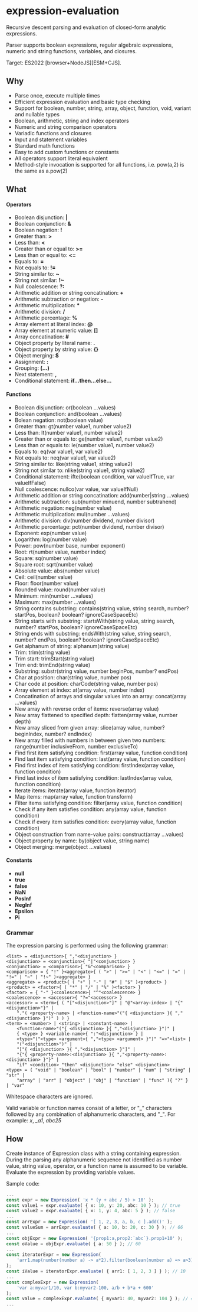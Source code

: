 # expression-evaluation
Recursive descent parsing and evaluation of closed-form analytic expressions.

Parser supports boolean expressions, regular algebraic expressions, 
numeric and string functions, variables, and closures.

Target: ES2022 [browser+NodeJS][ESM+CJS].

## Why

* Parse once, execute multiple times
* Efficient expression evaluation and basic type checking
* Support for boolean, number, string, array, object, function, void, variant
  and nullable types
* Boolean, arithmetic, string and index operators
* Numeric and string comparison operators
* Variadic functions and closures
* Input and statement variables
* Standard math functions
* Easy to add custom functions or constants
* All operators support literal equivalent
* Method-style invocation is supported for all functions,
  i.e. pow(a,2) is the same as a.pow(2)

## What

#### Operators
* Boolean disjunction: **|**
* Boolean conjunction: **&**
* Boolean negation: **!**
* Greater than: **>**
* Less than: **<**
* Greater than or equal to: **>=**
* Less than or equal to: **<=**
* Equals to: **=**
* Not equals to: **!=**
* String similar to: **\~**
* String not similar: **!\~**
* Null coalescence: **?:**
* Arithmetic addition or string concatination: **+**
* Arithmetic subtraction or negation: **-**
* Arithmetic multiplication: **\***
* Arithmetic division: **/**
* Arithmetic percentage: **%**
* Array element at literal index: **@**
* Array element at numeric value: **[]**
* Array concatination: **#**
* Object property by literal name: **.**
* Object property by string value: **{}**
* Object merging: **$**
* Assignment: **:**
* Grouping: **(...)**
* Next statement: **,**
* Conditional statement: **if...then...else...**
#### Functions
* Boolean disjunction: or(boolean ...values)
* Boolean conjunction: and(boolean ...values)
* Bolean negation: not(boolean value)
* Greater than: gt(number value1, number value2)
* Less than: lt(number value1, number value2)
* Greater than or equals to: ge(number value1, number value2)
* Less than or equals to: le(number value1, number value2)
* Equals to: eq(var value1, var value2)
* Not equals to: neq(var value1, var value2)
* String similar to: like(string value1, string value2)
* String not similar to: nlike(string value1, string value2)
* Conditional statement: ifte(boolean condition, var valueIfTrue, var valueIfFalse)
* Null coalescence: nullco(var value, var valueIfNull)
* Arithmetic addition or string concatination: add(number|string ...values)
* Arithmetic subtraction: sub(number minuend, number subtrahend)
* Arithmetic negation: neg(number value)
* Arithmetic multiplication: mul(number ...values)
* Arithmetic division: div(number dividend, number divisor)
* Arithmetic percentage: pct(number dividend, number divisor)
* Exponent: exp(number value)
* Logarithm: log(number value)
* Power: pow(number base, number exponent)
* Root: rt(number value, number index)
* Square: sq(number value)
* Square root: sqrt(number value)
* Absolute value: abs(number value)
* Ceil: ceil(number value)
* Floor: floor(number value)
* Rounded value: round(number value)
* Minimum: min(number ...values)
* Maximum: max(number ...values)
* String contains substring: contains(string value, string search, number? startPos, boolean? boolean? ignoreCaseSpaceEtc)
* String starts with substring: startsWith(string value, string search, number? startPos, boolean? ignoreCaseSpaceEtc)
* String ends with substring: endsWith(string value, string search, number? endPos, boolean? boolean? ignoreCaseSpaceEtc)
* Get alphanum of string: alphanum(string value)
* Trim: trim(string value)
* Trim start: trimStart(string value)
* Trim end: trimEnd(string value)
* Substring: substr(string value, number beginPos, number? endPos)
* Char at position: char(string value, number pos)
* Char code at position: charCode(string value, number pos)
* Array element at index: at(array value, number index)
* Concatination of arrays and singular values into an array: concat(array ...values)
* New array with reverse order of items: reverse(array value)
* New array flattened to specified depth: flatten(array value, number depth)
* New array sliced from given array: slice(array value, number? beginIndex, number? endIndex)
* New array filled with numbers in between given two numbers: range(number inclusiveFrom, number exclusiveTo)
* Find first item satisfying condition: first(array value, function condition)
* Find last item satisfying condition: last(array value, function condition)
* Find first index of item satisfying condition: firstIndex(array value, function condition)
* Find last index of item satisfying condition: lastIndex(array value, function condition)
* Iterate items: iterate(array value, function iterator)
* Map items: map(array value, function transform)
* Filter items satisfying condition: filter(array value, function condition)
* Check if any item satisfies condition: any(array value, function condition)
* Check if every item satisfies condition: every(array value, function condition)
* Object construction from name-value pairs: construct(array ...values)
* Object property by name: by(object value, string name)
* Object merging: merge(object ...values)
#### Constants
* **null**
* **true**
* **false**
* **NaN**
* **PosInf**
* **NegInf**
* **Epsilon**
* **Pi**

### Grammar
The expression parsing is performed using the following grammar:

	<list> = <disjunction>{ ","<disjunction> }
	<disjunction> = <conjunction>{ "|"<conjunction> }
	<conjunction> = <comparison>{ "&"<comparison> }
	<comparison> = { "!" }<aggregate>{ ( ">" | ">=" | "<" | "<=" | "=" | "!=" | "~" | "!~" )<aggregate> }
	<aggregate> = <product>{ ( "+" | "-" | "#" | "$" )<product> }
	<product> = <factor>{ ( "*" | "/" | "%" )<factor> }
	<factor> = { "-" }<coalescence>{ "^"<coalescence> }
	<coalescence> = <accessor>{ "?="<accessor> }
	<accessor> = <term>{ ( "["<disjunction>"]" | "@"<array-index> | "{"<disjunction>"}" |
		"."( <property-name> | <function-name>"("{ <disjunction> }{ ","<disjunction> }")" ) ) }
	<term> = <number> | <string> | <constant-name> |
		<function-name>"("{ <disjunction> }{ ","<disjunction> }")" |
		{ <type> } <variable-name>{ ":"<disjunction> } |
		<type>"("<type> <argument>{ ","<type> <argument> }")" "=>"<list> |
		"("<disjunction>")" |
		"["{ <disjunction> }{ ","<disjunction> }"]" |
		"{"{ <property-name>:<disjunction> }{ ","<property-name>:<disjunction> }"}" |
		"if" <condition> "then" <disjunction> "else" <disjunction>
	<type> = ( "void" | "boolean" | "bool" | "number" | "num" | "string" | "str" |
		"array" | "arr" | "object" | "obj" | "function" | "func" ){ "?" } | "var"

Whitespace characters are ignored.

Valid variable or function names consist of a letter, or "\_" characters followed by any combination
of alphanumeric characters, and "\_". For example: *x*, *\_a1*, *abc25*


## How

Create instance of Expression class with a string containing expression.
During the parsing any alphanumeric sequence not identified as
number value, string value, operator, or a function name is assumed to be variable.
Evaluate the expression by providing variable values.

Sample code:

```ts
...
const expr = new Expression( 'x * (y + abc / 5) > 10' );
const value1 = expr.evaluate( { x: 10, y: 20, abc: 10 } ); // true
const value2 = expr.evaluate( { x: 1, y: 4, abc: 5 } ); // false
...
const arrExpr = new Expression( '[ 1, 2, 3, a, b, c ].add()' );
const valueSum = arrExpr.evaluate( { a: 10, b: 20, c: 30 } ); // 66
...
const objExpr = new Expression( '{prop1:a,prop2:`abc`}.prop1+10' );
const oValue = objExpr.evaluate( { a: 50 } ); // 60
...
const iteratorExpr = new Expression(
	'arr1.map(number(number a) -> a*2).filter(boolean(number a) => a>3).add()'
);
const iValue = iteratorExpr.evaluate( { arr1: [ 1, 2, 3 ] } ); // 10
...
const complexExpr = new Expression(
	'var a:myvar1/10, var b:myvar2-100, a/b + b*a + 600'
);
const value = complexExpr.evaluate( { myvar1: 40, myvar2: 104 } ); // 4761
...
```
